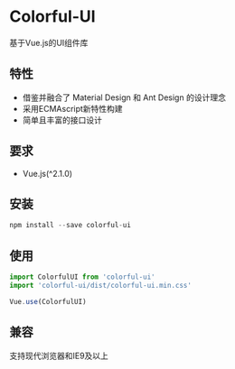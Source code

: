 # Colorful-UI

基于Vue.js的UI组件库

## 特性

- 借鉴并融合了 Material Design 和 Ant Design 的设计理念
- 采用ECMAscript新特性构建
- 简单且丰富的接口设计

## 要求

- Vue.js(^2.1.0)

## 安装

```js
npm install --save colorful-ui
```

## 使用

```js
import ColorfulUI from 'colorful-ui'
import 'colorful-ui/dist/colorful-ui.min.css'

Vue.use(ColorfulUI)
```

## 兼容

支持现代浏览器和IE9及以上
